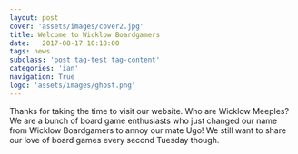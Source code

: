 ```yaml
---
layout: post
cover: 'assets/images/cover2.jpg'
title: Welcome to Wicklow Boardgamers
date:   2017-08-17 10:18:00
tags: news
subclass: 'post tag-test tag-content'
categories: 'ian'
navigation: True
logo: 'assets/images/ghost.png'
---
```


Thanks for taking the time to visit our website. Who are Wicklow Meeples? We are a bunch of board game enthusiasts who just changed our name from Wicklow Boardgamers to annoy our mate Ugo!  We still want to share our love of board games every second Tuesday though.
